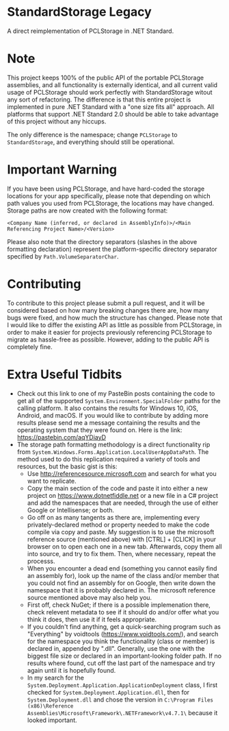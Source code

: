 # StandardStorage Legacy
A direct reimplementation of PCLStorage in .NET Standard. 

# Note
This project keeps 100% of the public API of the portable PCLStorage assemblies, and all functionality is externally identical, and all current valid usage of PCLStorage should work perfectly with StandardStorage witout any sort of refactoring. 
The difference is that this entire project is implemented in pure .NET Standard with a "one size fits all" approach. 
All platforms that support .NET Standard 2.0 should be able to take advantage of this project without any hiccups.

The only difference is the namespace; change `PCLStorage` to `StandardStorage`, and everything should still be operational.

# Important Warning
If you have been using PCLStorage, and have hard-coded the storage locations for your app specifically, please note that depending on which path values you used from PCLStorage, the locations may have changed.
Storage paths are now created with the following format:

    <Company Name (inferred, or declared in AssemblyInfo)>/<Main Referencing Project Name>/<Version>

Please also note that the directory separators (slashes in the above formatting declaration) represent the platform-specific directory separator specified by `Path.VolumeSeparatorChar`.

# Contributing
To contribute to this project please submit a pull request, and it will be considered based on how many breaking changes there are, how many bugs were fixed, and how much the structure has changed. Please note that I would like to differ the existing API as little as possible from PCLStorage, in order to make it easier for projects previously referencing PCLStorage to migrate as hassle-free as possible. However, adding to the public API is completely fine.

# Extra Useful Tidbits
 - Check out this link to one of my PasteBin posts containing the code to get all of the supported `System.Environment.SpecialFolder` paths for the calling platform. It also contains the results for Windows 10, iOS, Android, and macOS. If you would like to contribute by adding more results please send me a message containing the results and the operating system that they were found on. Here is the link: https://pastebin.com/aqYDiayD
 - The storage path formatting methodology is a direct functionality rip from `System.Windows.Forms.Application.LocalUserAppDataPath`. The method used to do this replication required a variety of tools and resources, but the basic gist is this:
    - Use http://referencesource.microsoft.com and search for what you want to replicate.
    - Copy the main section of the code and paste it into either a new project on https://www.dotnetfiddle.net or a new file in a C# project and add the namespaces that are needed, through the use of either Google or Intellisense; or both. 
    - Go off on as many tangents as there are, implementing every privately-declared method or property needed to make the code compile via copy and paste. My suggestion is to use the microsoft reference source (mentioned above) with [CTRL] + [CLICK] in your browser on to open each one in a new tab. Afterwards, copy them all into source, and try to fix them. Then, where necessary, repeat the processs.
    - When you encounter a dead end (something you cannot easily find an assembly for), look up the name of the class and/or member that you could not find an assembly for on Google, then write down the namespace that it is probably declared in. The microsoft reference source mentioned above may also help you.
    - First off, check NuGet; if there is a possible implemenation there, check relevent metadata to see if it should do and/or offer what you think it does, then use it if it feels appropriate.
    - If you couldn't find anything, get a quick-searching program such as "Everything" by voidtools (https://www.voidtools.com/), and search for the namespace you think the functionality (class or member) is declared in, appended by ".dll". Generally, use the one with the biggest file size or declared in an important-looking folder path. If no results where found, cut off the last part of the namespace and try again until it is hopefully found.
    - In my search for the `System.Deployment.Application.ApplicationDeployment` class, I first checked for `System.Deployment.Application.dll`, then for `System.Deployment.dll` and chose the version in `C:\Program Files (x86)\Reference Assemblies\Microsoft\Framework\.NETFramework\v4.7.1\` because it looked important.
